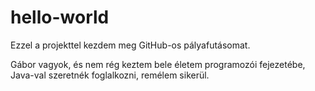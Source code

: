 # hello-world
Ezzel a projekttel kezdem meg GitHub-os pályafutásomat.

Gábor vagyok, és nem rég keztem bele életem programozói fejezetébe, Java-val szeretnék foglalkozni, remélem sikerül.
